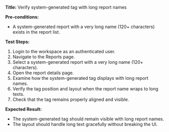 **Title:** Verify system-generated tag with long report names

**Pre-conditions:**
* A system-generated report with a very long name (120+ characters) exists in the report list.

**Test Steps:**
1. Login to the workspace as an authenticated user.
2. Navigate to the Reports page.
3. Select a system-generated report with a very long name (120+ characters).
4. Open the report details page.
5. Examine how the system-generated tag displays with long report names.
6. Verify the tag position and layout when the report name wraps to long texts.
7. Check that the tag remains properly aligned and visible.

**Expected Result:**
* The system-generated tag should remain visible with long report names.
* The layout should handle long text gracefully without breaking the UI.
